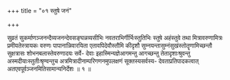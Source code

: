 +++
title = "०१ स्तुषे जनं"

+++

सुव्रतं सुकर्माणञ्जनन्दैव्यजनन्देवसङ्घन्नव्यसीभिः नवतराभिर्गीर्भिःस्तुतिभिः स्तुषे अहंस्तुवे तथा मित्रावरुणामित्रः प्रमीयतेस्त्रायकः वरुणः पापानान्निवारयिता एतावपिदेवौस्तौमि कीदृशौ सुम्नयन्तासुम्नंसुखंस्तोतॄणामिच्छन्तौ सुक्षत्रासः शोभनबलास्तेवरुणादयः सर्वे- देवाः इहास्मिन्यज्ञेआगमन्तु आगच्छन्तु तेतादृशाःश्रुवन्तु अस्मदीयाःस्तुतीःश्रृण्वन्तुच अत्रमित्रादीनाम्परिगणनमुपलक्षणं सूक्तस्यसर्वस्य- देवताप्रतिपादकत्वात् अतएवपूर्वञ्जनमितिसामान्यनिर्देशः ॥ १ ॥